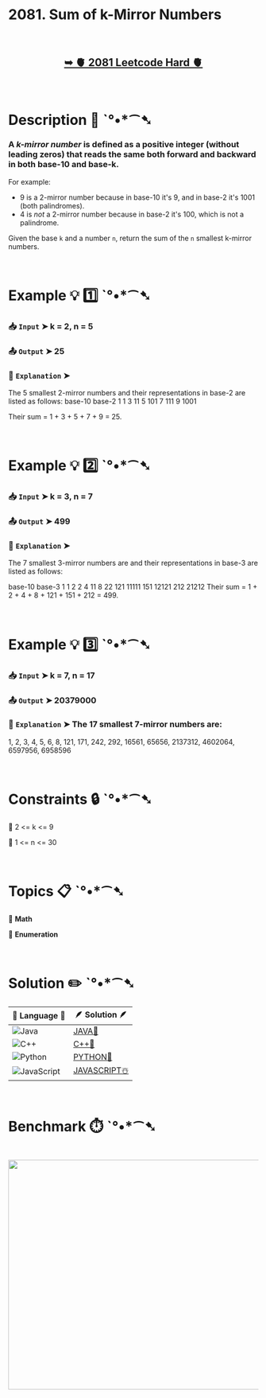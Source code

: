 # 2081. Sum of k-Mirror Numbers

</br>

<h2 align="center"> 

<a href="https://leetcode.com/problems/sum-of-k-mirror-numbers/description/?envType=daily-question&envId=2025-06-23"><strong>➥ 🫀 2081 Leetcode Hard 🫀 </strong></a>
</h2>

</br>

# Description 📜 ˋ°•*⁀➷

### A *k-mirror number* is defined as a positive integer (without leading zeros) that reads the same both forward and backward in both base-10 and base-k.

For example:
- 9 is a 2-mirror number because in base-10 it's 9, and in base-2 it's 1001 (both palindromes).
- 4 is *not* a 2-mirror number because in base-2 it's 100, which is not a palindrome.

Given the base `k` and a number `n`, return the sum of the `n` smallest k-mirror numbers.

</br>

# Example 💡 1️⃣ ˋ°•*⁀➷

  ### 📥 `Input`  ➤ k = 2, n = 5

  ### 📤 `Output`  ➤ 25

  ### 🔦 `Explanation`  ➤
The 5 smallest 2-mirror numbers and their representations in base-2 are listed as follows:
  base-10    base-2
    1          1
    3          11
    5          101
    7          111
    9          1001

Their sum = 1 + 3 + 5 + 7 + 9 = 25.

</br>

# Example 💡 2️⃣ ˋ°•*⁀➷

  ### 📥 `Input` ➤ k = 3, n = 7

  ### 📤 `Output`  ➤ 499

  ### 🔦 `Explanation`  ➤
The 7 smallest 3-mirror numbers are and their representations in base-3 are listed as follows:

  base-10    base-3
    1          1
    2          2
    4          11
    8          22
    121        11111
    151        12121
    212        21212
Their sum = 1 + 2 + 4 + 8 + 121 + 151 + 212 = 499.

</br>

# Example 💡 3️⃣ ˋ°•*⁀➷

  ### 📥 `Input` ➤ k = 7, n = 17

  ### 📤 `Output`  ➤ 20379000

  ### 🔦 `Explanation`  ➤ The 17 smallest 7-mirror numbers are:

1, 2, 3, 4, 5, 6, 8, 121, 171, 242, 292, 16561, 65656, 2137312, 4602064, 6597956, 6958596


</br>

# Constraints 🔒 ˋ°•*⁀➷

🔹 2 <= k <= 9 </br>

🔹 1 <= n <= 30 </br>

</br>

# Topics 📋 ˋ°•*⁀➷

🔸 **Math**  </br>

🔸 **Enumeration**  </br>

</br>

# Solution ✏️ ˋ°•*⁀➷

| 📒 Language 📒  | 🪶 Solution 🪶 |
| ------------- | ------------- |
|  ![Java](https://img.shields.io/badge/java-%23ED8B00.svg?style=for-the-badge&logo=openjdk&logoColor=white)  | [JAVA🍁]() |
|  ![C++](https://img.shields.io/badge/c++-%2300599C.svg?style=for-the-badge&logo=c%2B%2B&logoColor=white)  | [C++🎲]()  |
|  ![Python](https://img.shields.io/badge/python-3670A0?style=for-the-badge&logo=python&logoColor=ffdd54)    | [PYTHON🍰]() |
| ![JavaScript](https://img.shields.io/badge/javascript-%23323330.svg?style=for-the-badge&logo=javascript&logoColor=%23F7DF1E)   | [JAVASCRIPT☃️]() |

</br>

# Benchmark ⏱️ ˋ°•*⁀➷

<h1  align="center" >

<img src ="" width = "700px" height="462px" />

</h1>
